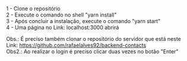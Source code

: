 1 - Clone o repositório <br>
2 - Execute o comando no shell "yarn install" <br>
3 - Após concluir a instalação, execute o comando "yarn start" <br>
4 - Uma página no Link: localhost:3000 abrirá <br>

Obs.: É preciso também clonar o repositório do servidor que está neste Link: https://github.com/rafaelalves92/backend-contacts <br>
Obs2.: Ao realizar o login é preciso clicar duas vezes no botão "Enter"
